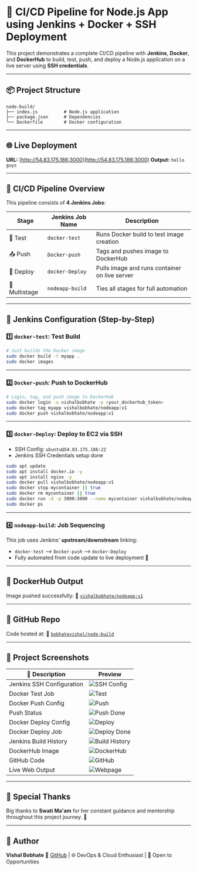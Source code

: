 # 🚀 CI/CD Pipeline for Node.js App using Jenkins + Docker + SSH Deployment

This project demonstrates a complete CI/CD pipeline with **Jenkins**, **Docker**, and **DockerHub** to build, test, push, and deploy a Node.js application on a live server using **SSH credentials**.

---

## 📦 Project Structure

```
node-build/
├── index.js          # Node.js application
├── package.json      # Dependencies
└── Dockerfile        # Docker configuration
```

---

## 🌐 Live Deployment

**URL:** [http://54.83.175.186:3000](http://54.83.175.186:3000)
**Output:** `hello guys`

---

## 🔁 CI/CD Pipeline Overview

This pipeline consists of **4 Jenkins Jobs**:

| Stage         | Jenkins Job Name | Description                                   |
| ------------- | ---------------- | --------------------------------------------- |
| 🧪 Test       | `docker-test`    | Runs Docker build to test image creation      |
| 📤 Push       | `Docker-push`    | Tags and pushes image to DockerHub            |
| 🚀 Deploy     | `docker-Deploy`  | Pulls image and runs container on live server |
| 🔄 Multistage | `nodeapp-build`  | Ties all stages for full automation           |

---

## 🔧 Jenkins Configuration (Step-by-Step)

### 1️⃣ `docker-test`: Test Build

```bash
# Just builds the Docker image
sudo docker build -t myapp .
sudo docker images
```

---

### 2️⃣ `Docker-push`: Push to DockerHub

```bash
# Login, tag, and push image to DockerHub
sudo docker login -u vishalbobhate -p <your_dockerhub_token>
sudo docker tag myapp vishalbobhate/nodeapp:v1
sudo docker push vishalbobhate/nodeapp:v1
```

---

### 3️⃣ `docker-Deploy`: Deploy to EC2 via SSH

* SSH Config: `ubuntu@54.83.175.186:22`
* Jenkins SSH Credentials setup done

```bash
sudo apt update
sudo apt install docker.io -y
sudo apt install nginx -y
sudo docker pull vishalbobhate/nodeapp:v1
sudo docker stop mycontainer || true
sudo docker rm mycontainer || true
sudo docker run -d -p 3000:3000 --name mycontainer vishalbobhate/nodeapp:v1
sudo docker ps
```

---

### 4️⃣ `nodeapp-build`: Job Sequencing

This job uses Jenkins' **upstream/downstream** linking:

* `docker-test` ⟶ `Docker-push` ⟶ `docker-Deploy`
* Fully automated from code update to live deployment 🚀

---

## 🐳 DockerHub Output

Image pushed successfully:
🔗 [`vishalbobhate/nodeapp:v1`](https://hub.docker.com/repository/docker/vishalbobhate/nodeapp)

---

## 📂 GitHub Repo

Code hosted at:
🔗 [`bobhatevishal/node-build`](https://github.com/bobhatevishal/node-build)

---

## 📸 Project Screenshots

| 📌 Description            | Preview                                            |
| ------------------------- | -------------------------------------------------- |
| Jenkins SSH Configuration | ![SSH Config](./ssh_key_add_in_jenkins_system.png) |
| Docker Test Job           | ![Test](./jenkins.png)                             |
| Docker Push Config        | ![Push](./config_to_push_image_dokerhub.png)       |
| Push Status               | ![Push Done](./docker_push_done.png)               |
| Docker Deploy Config      | ![Deploy](./config_deploy_on_live_server.png)      |
| Docker Deploy Job         | ![Deploy Done](./docker_deploy.png)                |
| Jenkins Build History     | ![Build History](./build_history.png)              |
| DockerHub Image           | ![DockerHub](./dockerhub_pushed_image.png)         |
| GitHub Code               | ![GitHub](./github.png)                            |
| Live Web Output           | ![Webpage](./webpage.png)                          |

---

## 🙏 Special Thanks

Big thanks to **Swati Ma'am** for her constant guidance and mentorship throughout this project journey. 🙌

---

## 💬 Author

**Vishal Bobhate**
🔗 [GitHub](https://github.com/bobhatevishal) | 🌐 DevOps & Cloud Enthusiast | 💼 Open to Opportunities
